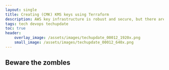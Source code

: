 ```yaml
---
layout: single
title: Creating (CMK) KMS keys using Terraform
description: AWS key infrastructure is robust and secure, but there are some gotchas to avoid when creating and managing keys automatically.
tags: tech devops techupdate
toc: true
header:
    overlay_image: /assets/images/techupdate_00012_1920x.png
    small_image: /assets/images/techupdate_00012_640x.png
---
```


## Beware the zombles
